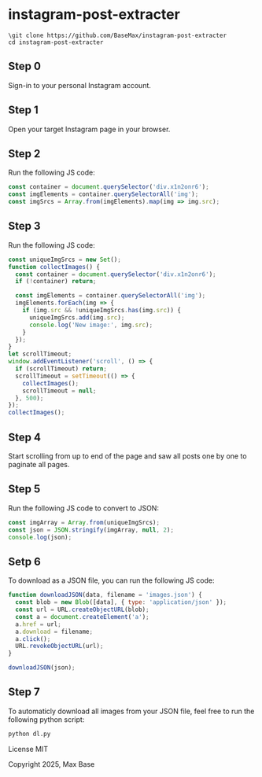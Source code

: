 # instagram-post-extracter

```
\git clone https://github.com/BaseMax/instagram-post-extracter
cd instagram-post-extracter
```

## Step 0

Sign-in to your personal Instagram account.

## Step 1

Open your target Instagram page in your browser.

## Step 2

Run the following JS code:

```javascript
const container = document.querySelector('div.x1n2onr6');
const imgElements = container.querySelectorAll('img');
const imgSrcs = Array.from(imgElements).map(img => img.src);
```

## Step 3

Run the following JS code:

```javascript
const uniqueImgSrcs = new Set();
function collectImages() {
  const container = document.querySelector('div.x1n2onr6');
  if (!container) return;

  const imgElements = container.querySelectorAll('img');
  imgElements.forEach(img => {
    if (img.src && !uniqueImgSrcs.has(img.src)) {
      uniqueImgSrcs.add(img.src);
      console.log('New image:', img.src);
    }
  });
}
let scrollTimeout;
window.addEventListener('scroll', () => {
  if (scrollTimeout) return;
  scrollTimeout = setTimeout(() => {
    collectImages();
    scrollTimeout = null;
  }, 500);
});
collectImages();
```

## Step 4

Start scrolling from up to end of the page and saw all posts one by one to paginate all pages.

## Step 5

Run the following JS code to convert to JSON:

```javascript
const imgArray = Array.from(uniqueImgSrcs);
const json = JSON.stringify(imgArray, null, 2);
console.log(json);
```

## Setp 6

To download as a JSON file, you can run the following JS code:

```javascript
function downloadJSON(data, filename = 'images.json') {
  const blob = new Blob([data], { type: 'application/json' });
  const url = URL.createObjectURL(blob);
  const a = document.createElement('a');
  a.href = url;
  a.download = filename;
  a.click();
  URL.revokeObjectURL(url);
}

downloadJSON(json);
```


## Step 7

To automaticly download all images from your JSON file, feel free to run the following python script:

```bash
python dl.py
```

License MIT

Copyright 2025, Max Base
